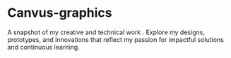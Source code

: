 # Canvus-graphics
A snapshot of my creative and technical work . Explore my designs, prototypes, and innovations that reflect my passion for impactful solutions and continuous learning.
